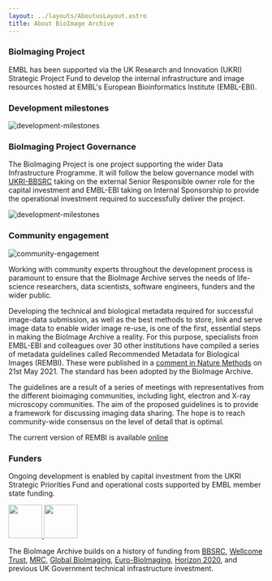 ```yaml
---
layout: ../layouts/AboutusLayout.astro
title: About BioImage Archive
---
```

### BioImaging Project

EMBL has been supported via the UK Research and Innovation (UKRI) Strategic Project Fund to develop the internal infrastructure and image resources hosted at EMBL's European Bioinformatics Institute (EMBL-EBI).

### Development milestones
![development-milestones](/src/assets/development-milestones.png)

### BioImaging Project Governance
The BioImaging Project is one project supporting the wider Data Infrastructure Programme. It will follow the below governance model with [UKRI-BBSRC](https://bbsrc.ukri.org/) taking on the external Senior Responsible owner role for the capital investment and EMBL-EBI taking on Internal Sponsorship to provide the operational investment required to successfully deliver the project.

![development-milestones](/src/assets/bioimaging_governance_phase2.png)

### Community engagement

<img alt="community-engagement" src="/src/assets/rembi.png" class="float-right padding-left-large" />

Working with community experts throughout the development process is paramount to ensure that the BioImage Archive serves the needs of life-science researchers, data scientists, software engineers, funders and the wider public.

Developing the technical and biological metadata required for successful image-data submission, as well as the best methods to store, link and serve image data to enable wider image re-use, is one of the first, essential steps in making the BioImage Archive a reality. For this purpose, specialists from EMBL-EBI and colleagues over 30 other institutions have compiled a series of metadata guidelines called Recommended Metadata for Biological Images (REMBI). These were published in a <a href="https://www.nature.com/articles/s41592-021-01166-8">comment in Nature Methods</a> on 21st May 2021. The standard has been adopted by the BioImage Archive.

The guidelines are a result of a series of meetings with representatives from the different bioimaging communities, including light, electron and X-ray microscopy communities. The aim of the proposed guidelines is to provide a framework for discussing imaging data sharing. The hope is to reach community-wide consensus on the level of detail that is optimal.

The current version of REMBI is available <a href="https://docs.google.com/spreadsheets/d/1Ck1NeLp-ZN4eMGdNYo2nV6KLEdSfN6oQBKnnWU6Npeo/edit#gid=1023506919">online</a>


### Funders

Ongoing development is enabled by capital investment from the UKRI Strategic Priorities Fund and operational costs
supported by EMBL member state funding.

<a href="https://www.ukri.org/" class="logo-img">
<img class="padding-bottom-large" src="src/assets/uk_ri_logo.jpg" style="height: 66px;" />
</a>
			
<a href="http://www.ebi.ac.uk" class="logo-img">
<img class="padding-bottom-large" src="src/assets/EMBL_logo_colour_wordmark.png" style="height: 66px;" />
</a>
			

The BioImage Archive builds on a history of funding from [BBSRC](https://bbsrc.ukri.org/), [Wellcome Trust](https://wellcome.ac.uk/), [MRC](https://mrc.ukri.org/), [Global BioImaging](https://www.globalbioimaging.org/), [Euro-BioImaging](http://www.eurobioimaging.eu/), [Horizon 2020](https://ec.europa.eu/programmes/horizon2020/), and previous UK Government technical infrastructure investment.